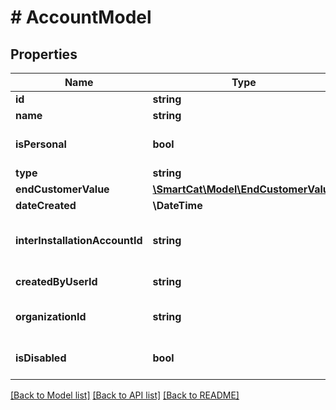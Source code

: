 # # AccountModel

## Properties

Name | Type | Description | Notes
------------ | ------------- | ------------- | -------------
**id** | **string** | ID | [optional]
**name** | **string** | Name | [optional]
**isPersonal** | **bool** | Specifies whether it is the user&#39;s personal account | [optional]
**type** | **string** | Account type | [optional]
**endCustomerValue** | [**\SmartCat\Model\EndCustomerValue**](EndCustomerValue.md) |  | [optional]
**dateCreated** | **\DateTime** | Creation date | [optional]
**interInstallationAccountId** | **string** | Account ID for interacting with resources shared between installations | [optional]
**createdByUserId** | **string** | User ID who created the account | [optional]
**organizationId** | **string** | Organization ID to which the account belongs | [optional]
**isDisabled** | **bool** | Attribute of \&quot;disabled\&quot; personal account | [optional]

[[Back to Model list]](../../README.md#models) [[Back to API list]](../../README.md#endpoints) [[Back to README]](../../README.md)
